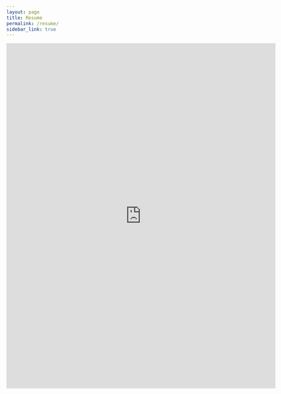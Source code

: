```yaml
---
layout: page
title: Resume
permalink: /resume/
sidebar_link: true
---
```


<iframe src="https://drive.google.com/file/d/1zyt5RVqyU6QSGWDOBZfdBxnXZFAt-vpu/view?usp=sharing" width="700" height="900" frameborder="0" scrolling="no"></iframe>

